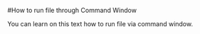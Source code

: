#How to run file through Command Window

You can learn on this text how to run file via command window.
